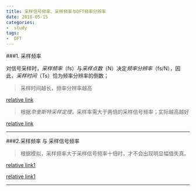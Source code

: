 ```yaml
---
title: 采样信号频率、采样频率与DFT频率分辨率
date: 2018-05-15
categories: 
-  study
tags:
-  DFT
---
```


###1. 采样频率

对信号采样时，*采样频率*（fs）与*采样点数*（N）决定*频率分辨率*（fs/N），因此，*采样时间*（Ts）恰为频率分辨率的倒数；

>采样时间越长，频率分辨率越高

[relative link](https://www.zhihu.com/question/26767010)

>根据*奈奎斯特采样定理*，采样率需大于两倍的采样信号频率；实际越高越好

[relative link](http://blog.163.com/tianyake@yeah/blog/static/74933141201072411758305/)

---

###2.采样频率 与 采样信号频率

>根据模拟，采样频率大于采样信号频率十倍时，才不会出现明显幅值失真。

[relative link1](https://zhuanlan.zhihu.com/p/22461380)

[relative link1](https://wenku.baidu.com/view/e032c30d102de2bd960588ec.html)

---

